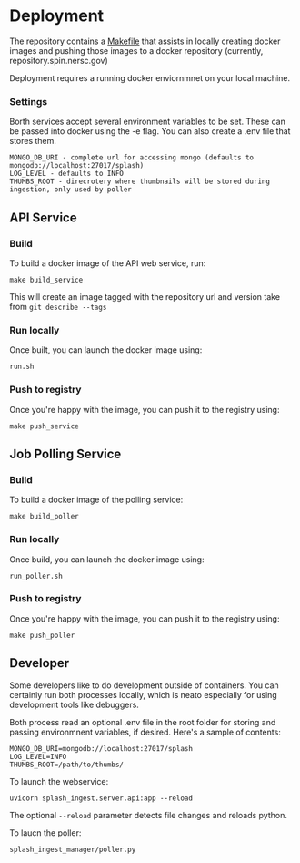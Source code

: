 # Deployment
The repository contains a [Makefile](../Makefile) that assists in locally creating docker images and pushing those images to a docker repository (currently, repository.spin.nersc.gov)

Deployment requires a running docker enviornmnet on your local machine.

### Settings
Borth services accept several environment variables to be set. These can be passed into docker using the -e flag. You can also 
create a .env file that stores them.

```
MONGO_DB_URI - complete url for accessing mongo (defaults to mongodb://localhost:27017/splash)
LOG_LEVEL - defaults to INFO
THUMBS_ROOT - direcrotery where thumbnails will be stored during ingestion, only used by poller

```

## API Service


### Build
To build a docker image of  the API web service, run:

`make build_service`

This will create an image tagged with the repository url and version take from `git describe --tags`


### Run locally
Once built, you can launch the docker image using:

`run.sh`

### Push to registry
Once you're happy with the image, you can push it to the registry using:

`make push_service`

### 


## Job Polling Service
### Build
To build a docker image of the polling service:

`make build_poller`

### Run locally
Once build, you can launch the docker image using:

`run_poller.sh`

### Push to registry
Once you're happy with the image, you can push it to the registry using:

`make push_poller`


## Developer
Some developers like to do development outside of containers. You can certainly run both processes locally, which is neato especially for using development tools like debuggers.

Both process read an optional .env file in the root folder for storing and passing environmnent variables, if desired. Here's a sample of contents:


```
MONGO_DB_URI=mongodb://localhost:27017/splash
LOG_LEVEL=INFO
THUMBS_ROOT=/path/to/thumbs/
```


To launch the webservice:

`uvicorn splash_ingest.server.api:app --reload` 

The optional `--reload` parameter detects file changes and reloads python.

To laucn the poller:

`splash_ingest_manager/poller.py`

